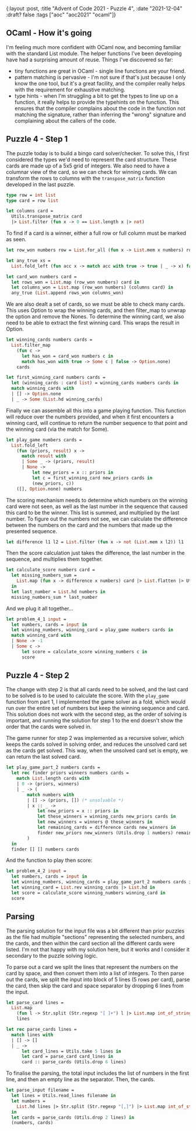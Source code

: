 {:layout :post, :title "Advent of Code 2021 - Puzzle 4", :date "2021-12-04" :draft? false :tags ["aoc" "aoc2021" "ocaml"]}

## OCaml - How it's going

I'm feeling much more confident with OCaml now, and becoming familiar with the standard List module. The helper functions I've been developing have had a surprising amount of reuse. Things I've discovered so far:
- tiny functions are great in OCaml - single line functions are your friend.
- pattern matching is pervasive - I'm not sure if that's just because I only know the one tool, but it's a great facility, and the compiler really helps with the requirement for exhaustive matching.
- type hints - when I'm struggling a bit to get the types to line up on a function, it really helps to provide the typehints on the function. This ensures that the compiler complains about the code in the function not matching the signature, rather than inferring the "wrong" signature and complaining about the callers of the code.

## Puzzle 4 - Step 1

The puzzle today is to build a bingo card solver/checker. To solve this, I first considered the types we'd need to represent the card structure. These cards are made up of a 5x5 grid of integers. We also need to have a columnar view of the card, so we can check for winning cards. We can transform the rows to columns with the `transpose_matrix` function developed in the last puzzle.

``` ocaml
type row = int list
type card = row list

let columns card =
  Utils.transpose_matrix card
  |> List.filter (fun x -> 0 == List.length x |> not)
```

To find if a card is a winner, either a full row or full column must be marked as seen.

``` ocaml
let row_won numbers row = List.for_all (fun x -> List.mem x numbers) row

let any_true xs =
  List.fold_left (fun acc x -> match acc with true -> true | _ -> x) false xs

let card_won numbers card =
  let rows_won = List.map (row_won numbers) card in
  let columns_won = List.map (row_won numbers) (columns card) in
  any_true (List.append rows_won columns_won)
```

We are also dealt a set of cards, so we must be able to check many cards. This uses Option to wrap the winning cards, and then filter_map to unwrap the option and remove the Nones. To determine the winning card, we also need to be able to extract the first winning card. This wraps the result in Option.

``` ocaml
let winning_cards numbers cards =
  List.filter_map
    (fun c ->
      let has_won = card_won numbers c in
      match has_won with true -> Some c | false -> Option.none)
    cards

let first_winning_card numbers cards =
  let (winning_cards : card list) = winning_cards numbers cards in
  match winning_cards with
  | [] -> Option.none
  | _ -> Some (List.hd winning_cards)
```

Finally we can assemble all this into a game playing function. This function will reduce over the numbers provided, and when it first encounters a winning card, will continue to return the number sequence to that point and the winning card (via the match for Some).

``` ocaml
let play_game numbers cards =
  List.fold_left
    (fun (priors, result) x ->
      match result with
      | Some _ -> (priors, result)
      | None ->
          let new_priors = x :: priors in
          let c = first_winning_card new_priors cards in
          (new_priors, c))
    ([], Option.none) numbers
```

The scoring mechanism needs to determine which numbers on the winning card were not seen, as well as the last number in the sequence that caused this card to be the winner. This list is summed, and multiplied by the last number. To figure out the numbers not see, we can calculate the difference between the numbers on the card and the numbers that made up the presented sequence.

``` ocaml
let difference l1 l2 = List.filter (fun x -> not (List.mem x l2)) l1
```

Then the score calculation just takes the difference, the last number in the sequence, and multiplies them together.

``` ocaml
let calculate_score numbers card =
  let missing_numbers_sum =
    List.map (fun x -> difference x numbers) card |> List.flatten |> Utils.sum
  in
  let last_number = List.hd numbers in
  missing_numbers_sum * last_number
```

And we plug it all together...

``` ocaml
let problem_4_1 input =
  let numbers, cards = input in
  let winning_numbers, winning_card = play_game numbers cards in
  match winning_card with
  | None -> -1
  | Some c ->
      let score = calculate_score winning_numbers c in
      score
```

## Puzzle 4 - Step 2

The change with step 2 is that all cards need to be solved, and the last card to be solved is to be used to calculate the score. With the `play_game` function from part 1, I implemented the game solver as a fold, which would run over the entire set of numbers but keep the winning sequence and card. This solution does not work with the second step, as the order of solving is important, and running the solution for step 1 to the end doesn't show the order that the cards were solved in.

The game runner for step 2 was implemented as a recursive solver, which keeps the cards solved in solving order, and reduces the unsolved card set as the cards get solved. This way, when the unsolved card set is empty, we can return the last solved card.

``` ocaml
let play_game_part_2 numbers cards =
  let rec finder priors winners numbers cards =
    match List.length cards with
    | 0 -> (priors, winners)
    | _ -> (
        match numbers with
        | [] -> (priors, []) (* unsolvable *)
        | x :: _ ->
            let new_priors = x :: priors in
            let these_winners = winning_cards new_priors cards in
            let new_winners = winners @ these_winners in
            let remaining_cards = difference cards new_winners in
            finder new_priors new_winners (Utils.drop 1 numbers) remaining_cards
        )
  in
  finder [] [] numbers cards
```

And the function to play then score:

``` ocaml
let problem_4_2 input =
  let numbers, cards = input in
  let winning_numbers, winning_cards = play_game_part_2 numbers cards in
  let winning_card = List.rev winning_cards |> List.hd in
  let score = calculate_score winning_numbers winning_card in
  score
```

## Parsing

The parsing solution for the input file was a bit different than prior puzzles as the file had multiple "sections" representing the selected numbers, and the cards, and then within the card section all the different cards were listed. I'm not that happy with my solution here, but it works and I consider it secondary to the puzzle solving logic.

To parse out a card we split the lines that represent the numbers on the card by space, and then convert them into a list of integers. To then parse out the cards, we split the input into block of 5 lines (5 rows per card), parse the card, then skip the card and space separator by dropping 6 lines from the input.

``` ocaml
let parse_card lines =
  List.map
    (fun l -> Str.split (Str.regexp "[ ]+") l |> List.map int_of_string)
    lines

let rec parse_cards lines =
  match lines with
  | [] -> []
  | _ ->
      let card_lines = Utils.take 5 lines in
      let card = parse_card card_lines in
      card :: parse_cards (Utils.drop 6 lines)
```

To finalise the parsing, the total input includes the list of numbers in the first line, and then an empty line as the separator. Then, the cards.

``` ocaml
let parse_input filename =
  let lines = Utils.read_lines filename in
  let numbers =
    List.hd lines |> Str.split (Str.regexp "[,]") |> List.map int_of_string
  in
  let cards = parse_cards (Utils.drop 2 lines) in
  (numbers, cards)
```
